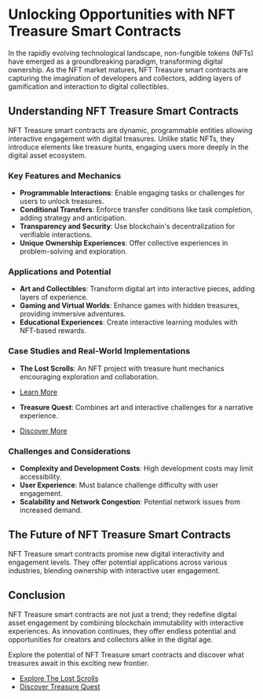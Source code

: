 # Unlocking Opportunities with NFT Treasure Smart Contracts

In the rapidly evolving technological landscape, non-fungible tokens (NFTs) have emerged as a groundbreaking paradigm, transforming digital ownership. As the NFT market matures, NFT Treasure smart contracts are capturing the imagination of developers and collectors, adding layers of gamification and interaction to digital collectibles.

## Understanding NFT Treasure Smart Contracts

NFT Treasure smart contracts are dynamic, programmable entities allowing interactive engagement with digital treasures. Unlike static NFTs, they introduce elements like treasure hunts, engaging users more deeply in the digital asset ecosystem.

### Key Features and Mechanics

- **Programmable Interactions**: Enable engaging tasks or challenges for users to unlock treasures.
- **Conditional Transfers**: Enforce transfer conditions like task completion, adding strategy and anticipation.
- **Transparency and Security**: Use blockchain's decentralization for verifiable interactions.
- **Unique Ownership Experiences**: Offer collective experiences in problem-solving and exploration.

### Applications and Potential

- **Art and Collectibles**: Transform digital art into interactive pieces, adding layers of experience.
- **Gaming and Virtual Worlds**: Enhance games with hidden treasures, providing immersive adventures.
- **Educational Experiences**: Create interactive learning modules with NFT-based rewards.

### Case Studies and Real-World Implementations

- **The Lost Scrolls**: An NFT project with treasure hunt mechanics encouraging exploration and collaboration.
- [Learn More](https://www.thelostscrolls.com)

- **Treasure Quest**: Combines art and interactive challenges for a narrative experience.
- [Discover More](https://www.treasurequestart.com)

### Challenges and Considerations

- **Complexity and Development Costs**: High development costs may limit accessibility.
- **User Experience**: Must balance challenge difficulty with user engagement.
- **Scalability and Network Congestion**: Potential network issues from increased demand.

## The Future of NFT Treasure Smart Contracts

NFT Treasure smart contracts promise new digital interactivity and engagement levels. They offer potential applications across various industries, blending ownership with interactive user engagement.

## Conclusion

NFT Treasure smart contracts are not just a trend; they redefine digital asset engagement by combining blockchain immutability with interactive experiences. As innovation continues, they offer endless potential and opportunities for creators and collectors alike in the digital age.

Explore the potential of NFT Treasure smart contracts and discover what treasures await in this exciting new frontier.

- [Explore The Lost Scrolls](https://www.thelostscrolls.com)
- [Discover Treasure Quest](https://www.treasurequestart.com)